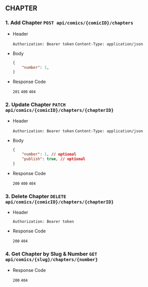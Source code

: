 ## CHAPTER

### 1. Add Chapter `POST api/comics/{comicID}/chapters`

- Header

    `Authorization: Bearer token`
    `Content-Type: application/json`

- Body

    ```json
    {
        "number": 1,
    }
    ```

- Response Code

    `201` `400` `404`

### 2. Update Chapter `PATCH api/comics/{comicID}/chapters/{chapterID}`

- Header

    `Authorization: Bearer token`
    `Content-Type: application/json`

- Body

    ```json
    {
        "number": 1, // optional
        "publish": true, // optional
    }
    ```

- Response Code

    `200` `400` `404`

### 3. Delete Chapter `DELETE api/comics/{comicID}/chapters/{chapterID}`

- Header

    `Authorization: Bearer token`

- Response Code

    `200` `404`

### 4. Get Chapter by Slug & Number `GET api/comics/{slug}/chapters/{number}`

- Response Code

    `200` `404`